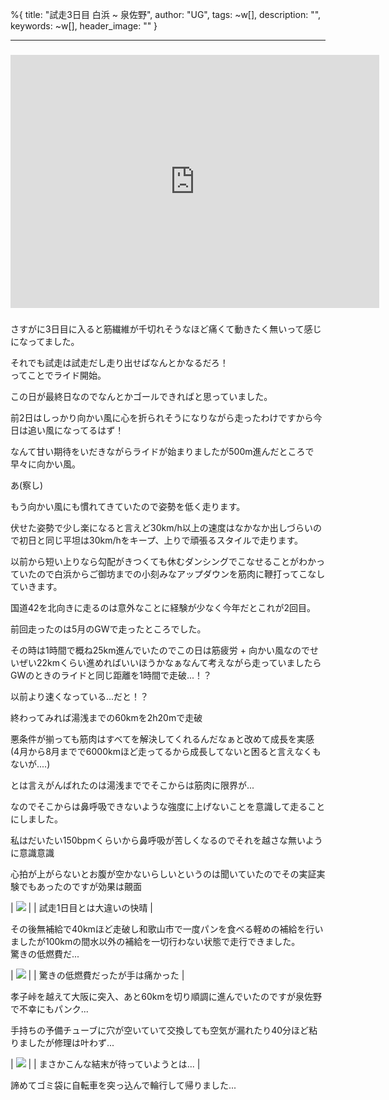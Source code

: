 %{
  title: "試走3日目 白浜 ~ 泉佐野",
  author: "UG",
  tags: ~w[],
  description: "",
  keywords: ~w[],
  header_image: ""
}

---
### <iframe allowtransparency="true" frameborder="0" height="405" scrolling="no" src="https://www.strava.com/activities/2652386117/embed/fb907b7b70b42b902fd4f717d7c053cf5a0bc118" style="font-size: 18.72px; font-weight: normal;" width="590"></iframe>

### 
  
さすがに3日目に入ると筋繊維が千切れそうなほど痛くて動きたく無いって感じになってました。  
  
それでも試走は試走だし走り出せばなんとかなるだろ！  
ってことでライド開始。  
  
この日が最終日なのでなんとかゴールできればと思っていました。  
  
前2日はしっかり向かい風に心を折られそうになりながら走ったわけですから今日は追い風になってるはず！  
  
なんて甘い期待をいだきながらライドが始まりましたが500m進んだところで早々に向かい風。  
  
あ(察し)  
  
もう向かい風にも慣れてきていたので姿勢を低く走ります。  
  
伏せた姿勢で少し楽になると言えど30km/h以上の速度はなかなか出しづらいので初日と同じ平坦は30km/hをキープ、上りで頑張るスタイルで走ります。  
  
以前から短い上りなら勾配がきつくても休むダンシングでこなせることがわかっていたので白浜からご御坊までの小刻みなアップダウンを筋肉に鞭打ってこなしていきます。  
  
国道42を北向きに走るのは意外なことに経験が少なく今年だとこれが2回目。  
  
前回走ったのは5月のGWで走ったところでした。  
  
その時は1時間で概ね25km進んでいたのでこの日は筋疲労 + 向かい風なのでせいぜい22kmくらい進めればいいほうかなぁなんて考えながら走っていましたらGWのときのライドと同じ距離を1時間で走破...！？  
  
以前より速くなっている...だと！？  
  
終わってみれば湯浅までの60kmを2h20mで走破  
  
悪条件が揃っても筋肉はすべてを解決してくれるんだなぁと改めて成長を実感  
(4月から8月までで6000kmほど走ってるから成長してないと困ると言えなくもないが....)  
  
  
とは言えがんばれたのは湯浅まででそこからは筋肉に限界が...  
  
なのでそこからは鼻呼吸できないような強度に上げないことを意識して走ることにしました。

私はだいたい150bpmくらいから鼻呼吸が苦しくなるのでそれを越さな無いように意識意識  
  
心拍が上がらないとお腹が空かないらしいというのは聞いていたのでその実証実験でもあったのですが効果は覿面  
  
  

| [![](https://1.bp.blogspot.com/-Bgx3ewO7534/XWVlyYS8dRI/AAAAAAAABhE/uPjR9995i8AIVgH2BGI_c_HVL33kCSyvgCK4BGAYYCw/s320/IMG_20190826_124336.jpg)](http://1.bp.blogspot.com/-Bgx3ewO7534/XWVlyYS8dRI/AAAAAAAABhE/uPjR9995i8AIVgH2BGI_c_HVL33kCSyvgCK4BGAYYCw/s1600/IMG_20190826_124336.jpg) |
| 試走1日目とは大違いの快晴 |

  
その後無補給で40kmほど走破し和歌山市で一度パンを食べる軽めの補給を行いましたが100kmの間水以外の補給を一切行わない状態で走行できました。  
驚きの低燃費だ...  
  
  

| [![](https://3.bp.blogspot.com/-dF0Y1suwYFE/XWVltpdtK_I/AAAAAAAABg4/eicCZP1--6ciw2-9Nz8SC87csGBxwgX9ACK4BGAYYCw/s320/IMG_20190826_131544.jpg)](http://3.bp.blogspot.com/-dF0Y1suwYFE/XWVltpdtK_I/AAAAAAAABg4/eicCZP1--6ciw2-9Nz8SC87csGBxwgX9ACK4BGAYYCw/s1600/IMG_20190826_131544.jpg) |
| 驚きの低燃費だったが手は痛かった |

  
孝子峠を越えて大阪に突入、あと60kmを切り順調に進んでいたのですが泉佐野で不幸にもパンク...  
  
手持ちの予備チューブに穴が空いていて交換しても空気が漏れたり40分ほど粘りましたが修理は叶わず...  

| [![](https://3.bp.blogspot.com/-gIARpUzax0c/XWVlhwF8qxI/AAAAAAAABgw/SwTGq8_pfkwZmLPWJprO-m8XZxqvgl1EQCK4BGAYYCw/s400/IMG_20190826_171727_113.jpg)](http://3.bp.blogspot.com/-gIARpUzax0c/XWVlhwF8qxI/AAAAAAAABgw/SwTGq8_pfkwZmLPWJprO-m8XZxqvgl1EQCK4BGAYYCw/s1600/IMG_20190826_171727_113.jpg) |
| まさかこんな結末が待っていようとは... |

  
諦めてゴミ袋に自転車を突っ込んで輪行して帰りました...  

  



